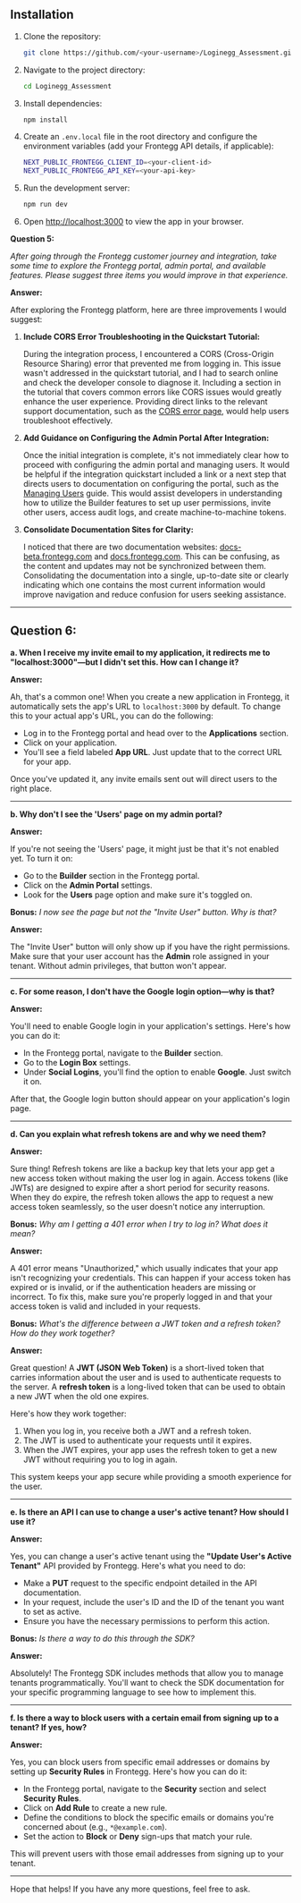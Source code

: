    ## Installation

   1. Clone the repository:
      ```bash
      git clone https://github.com/<your-username>/Loginegg_Assessment.git
      ```

   2. Navigate to the project directory:
      ```bash
      cd Loginegg_Assessment
      ```

   3. Install dependencies:
      ```bash
      npm install
      ```

   4. Create an `.env.local` file in the root directory and configure the environment variables (add your Frontegg API details, if applicable):
      ```bash
      NEXT_PUBLIC_FRONTEGG_CLIENT_ID=<your-client-id>
      NEXT_PUBLIC_FRONTEGG_API_KEY=<your-api-key>
      ```

   5. Run the development server:
      ```bash
      npm run dev
      ```

   6. Open [http://localhost:3000](http://localhost:3000) to view the app in your browser.


**Question 5:**

*After going through the Frontegg customer journey and integration, take some time to explore the Frontegg portal, admin portal, and available features. Please suggest three items you would improve in that experience.*

**Answer:**

After exploring the Frontegg platform, here are three improvements I would suggest:

1. **Include CORS Error Troubleshooting in the Quickstart Tutorial:**

   During the integration process, I encountered a CORS (Cross-Origin Resource Sharing) error that prevented me from logging in. This issue wasn't addressed in the quickstart tutorial, and I had to search online and check the developer console to diagnose it. Including a section in the tutorial that covers common errors like CORS issues would greatly enhance the user experience. Providing direct links to the relevant support documentation, such as the [CORS error page](https://support.frontegg.com/hc/en-us/articles/5264971544733-Why-am-I-receiving-CORS-errors-when-trying-to-load-my-app), would help users troubleshoot effectively.

2. **Add Guidance on Configuring the Admin Portal After Integration:**

   Once the initial integration is complete, it's not immediately clear how to proceed with configuring the admin portal and managing users. It would be helpful if the integration quickstart included a link or a next step that directs users to documentation on configuring the portal, such as the [Managing Users](https://docs-beta.frontegg.com/guides/admin-portal/workspace/managing-users-admin-portal) guide. This would assist developers in understanding how to utilize the Builder features to set up user permissions, invite other users, access audit logs, and create machine-to-machine tokens.

3. **Consolidate Documentation Sites for Clarity:**

   I noticed that there are two documentation websites: [docs-beta.frontegg.com](https://docs-beta.frontegg.com) and [docs.frontegg.com](https://docs.frontegg.com). This can be confusing, as the content and updates may not be synchronized between them. Consolidating the documentation into a single, up-to-date site or clearly indicating which one contains the most current information would improve navigation and reduce confusion for users seeking assistance.

---

**Question 6:**
---

**a. When I receive my invite email to my application, it redirects me to "localhost:3000"—but I didn't set this. How can I change it?**

**Answer:**

Ah, that's a common one! When you create a new application in Frontegg, it automatically sets the app's URL to `localhost:3000` by default. To change this to your actual app's URL, you can do the following:

- Log in to the Frontegg portal and head over to the **Applications** section.
- Click on your application.
- You'll see a field labeled **App URL**. Just update that to the correct URL for your app.

Once you've updated it, any invite emails sent out will direct users to the right place.

---

**b. Why don't I see the 'Users' page on my admin portal?**

**Answer:**

If you're not seeing the 'Users' page, it might just be that it's not enabled yet. To turn it on:

- Go to the **Builder** section in the Frontegg portal.
- Click on the **Admin Portal** settings.
- Look for the **Users** page option and make sure it's toggled on.

**Bonus:** *I now see the page but not the "Invite User" button. Why is that?*

**Answer:**

The "Invite User" button will only show up if you have the right permissions. Make sure that your user account has the **Admin** role assigned in your tenant. Without admin privileges, that button won't appear.

---

**c. For some reason, I don't have the Google login option—why is that?**

**Answer:**

You'll need to enable Google login in your application's settings. Here's how you can do it:

- In the Frontegg portal, navigate to the **Builder** section.
- Go to the **Login Box** settings.
- Under **Social Logins**, you'll find the option to enable **Google**. Just switch it on.

After that, the Google login button should appear on your application's login page.

---

**d. Can you explain what refresh tokens are and why we need them?**

**Answer:**

Sure thing! Refresh tokens are like a backup key that lets your app get a new access token without making the user log in again. Access tokens (like JWTs) are designed to expire after a short period for security reasons. When they do expire, the refresh token allows the app to request a new access token seamlessly, so the user doesn't notice any interruption.

**Bonus:** *Why am I getting a 401 error when I try to log in? What does it mean?*

**Answer:**

A 401 error means "Unauthorized," which usually indicates that your app isn't recognizing your credentials. This can happen if your access token has expired or is invalid, or if the authentication headers are missing or incorrect. To fix this, make sure you're properly logged in and that your access token is valid and included in your requests.

**Bonus:** *What's the difference between a JWT token and a refresh token? How do they work together?*

**Answer:**

Great question! A **JWT (JSON Web Token)** is a short-lived token that carries information about the user and is used to authenticate requests to the server. A **refresh token** is a long-lived token that can be used to obtain a new JWT when the old one expires.

Here's how they work together:

1. When you log in, you receive both a JWT and a refresh token.
2. The JWT is used to authenticate your requests until it expires.
3. When the JWT expires, your app uses the refresh token to get a new JWT without requiring you to log in again.

This system keeps your app secure while providing a smooth experience for the user.

---

**e. Is there an API I can use to change a user's active tenant? How should I use it?**

**Answer:**

Yes, you can change a user's active tenant using the **"Update User's Active Tenant"** API provided by Frontegg. Here's what you need to do:

- Make a **PUT** request to the specific endpoint detailed in the API documentation.
- In your request, include the user's ID and the ID of the tenant you want to set as active.
- Ensure you have the necessary permissions to perform this action.

**Bonus:** *Is there a way to do this through the SDK?*

**Answer:**

Absolutely! The Frontegg SDK includes methods that allow you to manage tenants programmatically. You'll want to check the SDK documentation for your specific programming language to see how to implement this.

---

**f. Is there a way to block users with a certain email from signing up to a tenant? If yes, how?**

**Answer:**

Yes, you can block users from specific email addresses or domains by setting up **Security Rules** in Frontegg. Here's how you can do it:

- In the Frontegg portal, navigate to the **Security** section and select **Security Rules**.
- Click on **Add Rule** to create a new rule.
- Define the conditions to block the specific emails or domains you're concerned about (e.g., `*@example.com`).
- Set the action to **Block** or **Deny** sign-ups that match your rule.

This will prevent users with those email addresses from signing up to your tenant.

---

Hope that helps! If you have any more questions, feel free to ask.
